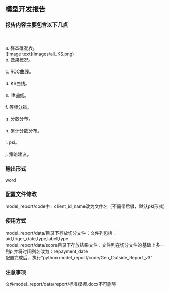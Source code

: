 ## 模型开发报告

### 报告内容主要包含以下几点<br>
<br>
<br>
a. 样本概况表。<br>
![Image text](images/all_KS.png)

<br>
b. 效果概况。<br>
<br>
c. ROC曲线。<br>
<br>
d. KS曲线。<br>
<br>
e. lift曲线。<br>
<br>
f. 等频分箱。<br>
<br>
g. 分数分布。<br>
<br>
h. 累计分数分布。<br>
<br>
i. psi。<br>
<br>
j. 策略建议。<br>

### 输出形式<br>
word <br>
### 配置文件修改<br>
model_report/code中：client_id_name改为文件名（不需带后缀，默认pkl形式）
### 使用方式<br>
model_report/data/目录下存放切分文件：文件列包括：uid,triger_date,type,label,type<br>
model_report/data/score目录下存放结果文件：文件列在切分文件的基础上多一列p,并将时间列名改为：repayment_date<br>
配置完成后，执行"python model_report/code/Gen_Outside_Report_v3"<br>
### 注意事项<br>
文件model_report/data/report/标准模板.docx不可删除<br>
